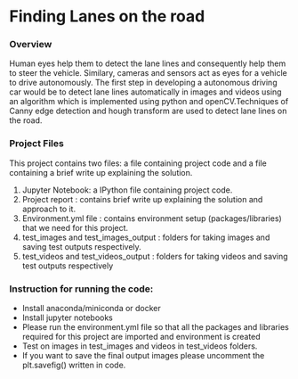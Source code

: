 # Finding Lanes on the road
### Overview
Human eyes help them to detect the lane lines and consequently help them to steer the vehicle. Similary, cameras and sensors act as eyes for a vehicle to drive autonomously. The first step in developing a autonomous driving car would be to detect lane lines automatically in images and videos using an algorithm which is implemented using python and openCV.Techniques of Canny edge detection and hough transform are used to detect lane lines on the road. 

### Project Files
This project contains two files: a file containing project code and a file containing a brief write up explaining the solution.
1. Jupyter Notebook: a IPython file containing project code.
2. Project report : contains brief write up explaining the solution and approach to it.
3. Environment.yml file : contains environment setup (packages/libraries) that we need for this project.
4. test_images and test_images_output : folders for taking images and saving test outputs respectively.
5. test_videos and test_videos_output : folders for taking videos and saving test outputs respectively

### Instruction for running the code:
- Install anaconda/miniconda or docker 
- Install jupyter notebooks
- Please run the environment.yml file so that all the packages and libraries required for this project are imported and environment is created
- Test on images in test_images and videos in test_videos folders.
- If you want to save the final output images please uncomment the plt.savefig() written in code.
